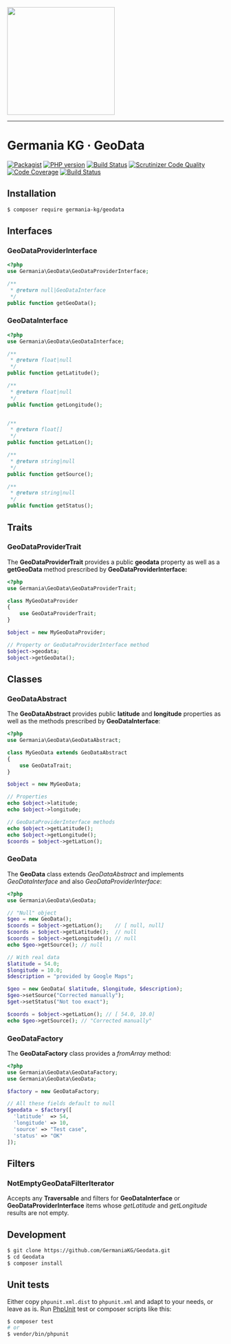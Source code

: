 <img src="https://static.germania-kg.com/logos/ga-logo-2016-web.svgz" width="250px">

------




# Germania KG · GeoData

[![Packagist](https://img.shields.io/packagist/v/germania-kg/geodata.svg?style=flat)](https://packagist.org/packages/germania-kg/geodata)
[![PHP version](https://img.shields.io/packagist/php-v/germania-kg/geodata.svg)](https://packagist.org/packages/germania-kg/geodata)
[![Build Status](https://img.shields.io/travis/GermaniaKG/GeoData.svg?label=Travis%20CI)](https://travis-ci.org/GermaniaKG/GeoData)
[![Scrutinizer Code Quality](https://scrutinizer-ci.com/g/GermaniaKG/GeoData/badges/quality-score.png?b=master)](https://scrutinizer-ci.com/g/GermaniaKG/GeoData/?branch=master)
[![Code Coverage](https://scrutinizer-ci.com/g/GermaniaKG/GeoData/badges/coverage.png?b=master)](https://scrutinizer-ci.com/g/GermaniaKG/GeoData/?branch=master)
[![Build Status](https://scrutinizer-ci.com/g/GermaniaKG/GeoData/badges/build.png?b=master)](https://scrutinizer-ci.com/g/GermaniaKG/GeoData/build-status/master)




## Installation

```bash
$ composer require germania-kg/geodata
```




## Interfaces 

### GeoDataProviderInterface
```php
<?php
use Germania\GeoData\GeoDataProviderInterface;
```

```php
/**
 * @return null|GeoDataInterface
 */
public function getGeoData();
```



### GeoDataInterface

```php
<?php
use Germania\GeoData\GeoDataInterface;
```

```php
/**
 * @return float|null
 */
public function getLatitude();

/**
 * @return float|null
 */
public function getLongitude();


/**
 * @return float[]
 */
public function getLatLon();

/**
 * @return string|null
 */
public function getSource();

/**
 * @return string|null
 */
public function getStatus();
```


## Traits

### GeoDataProviderTrait

The **GeoDataProviderTrait** provides a public **geodata** property as well as a **getGeoData** method 
prescribed by **GeoDataProviderInterface:**

```php
<?php
use Germania\GeoData\GeoDataProviderTrait;

class MyGeoDataProvider
{
	use GeoDataProviderTrait;
}

$object = new MyGeoDataProvider;

// Property or GeoDataProviderInterface method
$object->geodata;
$object->getGeoData();

```



## Classes

### GeoDataAbstract

The **GeoDataAbstract** provides public **latitude** and **longitude** properties as well as the methods 
prescribed by **GeoDataInterface**:

```php
<?php
use Germania\GeoData\GeoDataAbstract;

class MyGeoData extends GeoDataAbstract
{
	use GeoDataTrait;
}

$object = new MyGeoData;

// Properties
echo $object->latitude;
echo $object->longitude;

// GeoDataProviderInterface methods
echo $object->getLatitude();
echo $object->getLongitude();
$coords = $object->getLatLon();
```



### GeoData

The **GeoData** class extends *GeoDataAbstract* and implements *GeoDataInterface* and also *GeoDataProviderInterface*:

```php
<?php
use Germania\GeoData\GeoData;  

// "Null" object
$geo = new GeoData();
$coords = $object->getLatLon();    // [ null, null]
$coords = $object->getLatitude();  // null
$coords = $object->getLongitude(); // null
echo $geo->getSource(); // null

// With real data
$latitude = 54.0;
$longitude = 10.0;
$description = "provided by Google Maps";

$geo = new GeoData( $latitude, $longitude, $description);
$geo->setSource("Corrected manually");
$get->setStatus("Not too exact");

$coords = $object->getLatLon(); // [ 54.0, 10.0]
echo $geo->getSource(); // "Corrected manually"
```



### GeoDataFactory

The **GeoDataFactory** class provides a *fromArray* method:

```php
<?php
use Germania\GeoData\GeoDataFactory;  
use Germania\GeoData\GeoData;  

$factory = new GeoDataFactory;

// All these fields default to null
$geodata = $factory([
  'latitude'  => 54, 
  'longitude' => 10, 
  'source' => "Test case", 
  'status' => "OK"  
]);
```



## Filters

### NotEmptyGeoDataFilterIterator

Accepts any **Traversable** and filters for **GeoDataInterface** or **GeoDataProviderInterface** items whose *getLatitude* and *getLongitude* results are not empty.



## Development

```bash
$ git clone https://github.com/GermaniaKG/Geodata.git
$ cd Geodata
$ composer install
```

## Unit tests

Either copy `phpunit.xml.dist` to `phpunit.xml` and adapt to your needs, or leave as is. Run [PhpUnit](https://phpunit.de/) test or composer scripts like this:

```bash
$ composer test
# or
$ vendor/bin/phpunit
```


